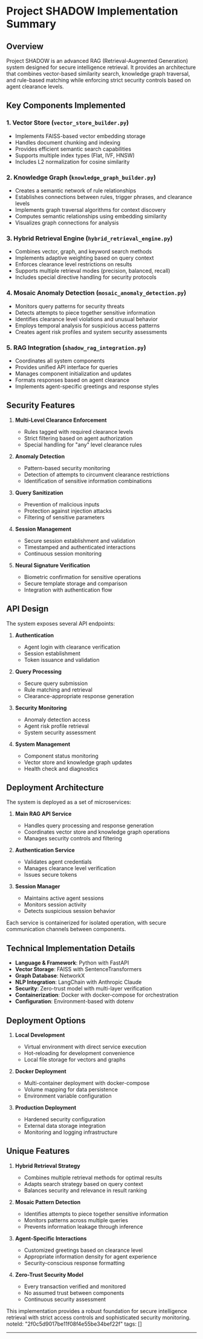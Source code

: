 # Project SHADOW Implementation Summary

## Overview

Project SHADOW is an advanced RAG (Retrieval-Augmented Generation) system designed for secure intelligence retrieval. It provides an architecture that combines vector-based similarity search, knowledge graph traversal, and rule-based matching while enforcing strict security controls based on agent clearance levels.

## Key Components Implemented

### 1. Vector Store (`vector_store_builder.py`)

- Implements FAISS-based vector embedding storage
- Handles document chunking and indexing
- Provides efficient semantic search capabilities
- Supports multiple index types (Flat, IVF, HNSW)
- Includes L2 normalization for cosine similarity

### 2. Knowledge Graph (`knowledge_graph_builder.py`)

- Creates a semantic network of rule relationships
- Establishes connections between rules, trigger phrases, and clearance levels
- Implements graph traversal algorithms for context discovery
- Computes semantic relationships using embedding similarity
- Visualizes graph connections for analysis

### 3. Hybrid Retrieval Engine (`hybrid_retrieval_engine.py`)

- Combines vector, graph, and keyword search methods
- Implements adaptive weighting based on query context
- Enforces clearance level restrictions on results
- Supports multiple retrieval modes (precision, balanced, recall)
- Includes special directive handling for security protocols

### 4. Mosaic Anomaly Detection (`mosaic_anomaly_detection.py`)

- Monitors query patterns for security threats
- Detects attempts to piece together sensitive information
- Identifies clearance level violations and unusual behavior
- Employs temporal analysis for suspicious access patterns
- Creates agent risk profiles and system security assessments

### 5. RAG Integration (`shadow_rag_integration.py`)

- Coordinates all system components
- Provides unified API interface for queries
- Manages component initialization and updates
- Formats responses based on agent clearance
- Implements agent-specific greetings and response styles

## Security Features

1. **Multi-Level Clearance Enforcement**
   - Rules tagged with required clearance levels
   - Strict filtering based on agent authorization
   - Special handling for "any" level clearance rules

2. **Anomaly Detection**
   - Pattern-based security monitoring
   - Detection of attempts to circumvent clearance restrictions
   - Identification of sensitive information combinations

3. **Query Sanitization**
   - Prevention of malicious inputs
   - Protection against injection attacks
   - Filtering of sensitive parameters

4. **Session Management**
   - Secure session establishment and validation
   - Timestamped and authenticated interactions
   - Continuous session monitoring

5. **Neural Signature Verification**
   - Biometric confirmation for sensitive operations
   - Secure template storage and comparison
   - Integration with authentication flow

## API Design

The system exposes several API endpoints:

1. **Authentication**
   - Agent login with clearance verification
   - Session establishment
   - Token issuance and validation

2. **Query Processing**
   - Secure query submission
   - Rule matching and retrieval
   - Clearance-appropriate response generation

3. **Security Monitoring**
   - Anomaly detection access
   - Agent risk profile retrieval
   - System security assessment

4. **System Management**
   - Component status monitoring
   - Vector store and knowledge graph updates
   - Health check and diagnostics

## Deployment Architecture

The system is deployed as a set of microservices:

1. **Main RAG API Service**
   - Handles query processing and response generation
   - Coordinates vector store and knowledge graph operations
   - Manages security controls and filtering

2. **Authentication Service**
   - Validates agent credentials
   - Manages clearance level verification
   - Issues secure tokens

3. **Session Manager**
   - Maintains active agent sessions
   - Monitors session activity
   - Detects suspicious session behavior

Each service is containerized for isolated operation, with secure communication channels between components.

## Technical Implementation Details

- **Language & Framework**: Python with FastAPI
- **Vector Storage**: FAISS with SentenceTransformers
- **Graph Database**: NetworkX
- **NLP Integration**: LangChain with Anthropic Claude
- **Security**: Zero-trust model with multi-layer verification
- **Containerization**: Docker with docker-compose for orchestration
- **Configuration**: Environment-based with dotenv

## Deployment Options

1. **Local Development**
   - Virtual environment with direct service execution
   - Hot-reloading for development convenience
   - Local file storage for vectors and graphs

2. **Docker Deployment**
   - Multi-container deployment with docker-compose
   - Volume mapping for data persistence
   - Environment variable configuration

3. **Production Deployment**
   - Hardened security configuration
   - External data storage integration
   - Monitoring and logging infrastructure

## Unique Features

1. **Hybrid Retrieval Strategy**
   - Combines multiple retrieval methods for optimal results
   - Adapts search strategy based on query context
   - Balances security and relevance in result ranking

2. **Mosaic Pattern Detection**
   - Identifies attempts to piece together sensitive information
   - Monitors patterns across multiple queries
   - Prevents information leakage through inference

3. **Agent-Specific Interactions**
   - Customized greetings based on clearance level
   - Appropriate information density for agent experience
   - Security-conscious response formatting

4. **Zero-Trust Security Model**
   - Every transaction verified and monitored
   - No assumed trust between components
   - Continuous security assessment

This implementation provides a robust foundation for secure intelligence retrieval with strict access controls and sophisticated security monitoring. 
noteId: "2f0c5d9017be11f08f4e55be34bef22f"
tags: []

---

 